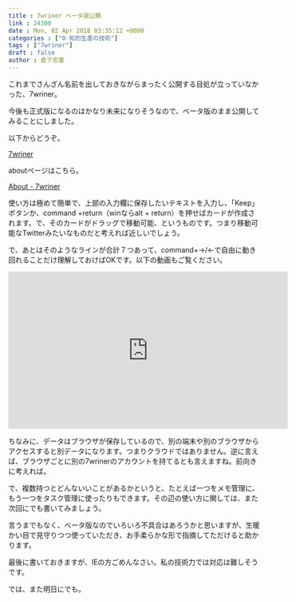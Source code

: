 ```yaml
---
title : 7wriner ベータ版公開
link : 24300
date : Mon, 02 Apr 2018 03:35:12 +0000
categories : ["0-知的生産の技術"]
tags : ["7wriner"]
draft : false
author : 倉下忠憲
---
```


これまでさんざん名前を出しておきながらまったく公開する目処が立っていなかった、7wriner。

今後も正式版になるのはかなり未来になりそうなので、ベータ版のまま公開してみることにしました。

以下からどうぞ。

<a href="http://honkure.net/7wriner/" title="7wriner">7wriner</a>

aboutページはこちら。

<a href="http://honkure.net/7wriner/about.html" title="About - 7wriner">About - 7wriner</a>

使い方は極めて簡単で、上部の入力欄に保存したいテキストを入力し、「Keep」ボタンか、command +return（winならalt + return）を押せばカードが作成されます。で、そのカードがドラッグで移動可能、というものです。つまり移動可能なTwitterみたいなものだと考えれば近しいでしょう。

で、あとはそのようなラインが合計７つあって、command+→/←で自由に動き回れることだけ理解しておけばOKです。以下の動画もご覧ください。

<iframe width="560" height="315" src="https://www.youtube.com/embed/FnGNeMi9tfY" frameborder="0" allow="autoplay; encrypted-media" allowfullscreen></iframe>

ちなみに、データはブラウザが保存しているので、別の端末や別のブラウザからアクセスすると別データになります。つまりクラウドではありません。逆に言えば、ブラウザごとに別の7wrinerのアカウントを持てるとも言えますね。前向きに考えれば。

で、複数持つとどんないいことがあるかというと、たとえば一つをメモ管理に、もう一つをタスク管理に使ったりもできます。その辺の使い方に関しては、また次回にでも書いてみましょう。

言うまでもなく、ベータ版なのでいろいろ不具合はあろうかと思いますが、生暖かい目で見守りつつ使っていただき、お手柔らかな形で指摘してただけると助かります。

最後に書いておきますが、IEの方ごめんなさい。私の技術力では対応は難しそうです。

では、また明日にでも。